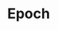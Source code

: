 ---
template: TermDetailPage
title: Epoch
description: a defined group of slots that constitute a period of time. In Cardano, one epoch is 5 days long.
aliases: epoch, slot
keywords: epoch, slot
identities: 
    - slug: /identities/wael-ivie
      role: author
---